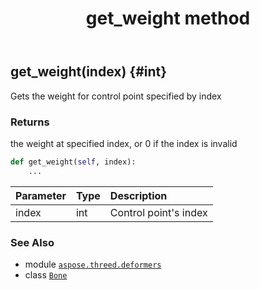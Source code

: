 ﻿---
title: get_weight method
second_title: Aspose.3D for Python via .NET API References
description: 
type: docs
weight: 40
url: /python-net/aspose.threed.deformers/bone/get_weight/
is_root: false
---

## get_weight(index) {#int}

Gets the weight for control point specified by index


### Returns 


the weight at specified index, or 0 if the index is invalid


```python
def get_weight(self, index):
    ...
```


| Parameter | Type | Description |
| :- | :- | :- |
| index | int | Control point's index |



### See Also
* module [`aspose.threed.deformers`](../../)
* class [`Bone`](/3d/python-net/aspose.threed.deformers/bone)
